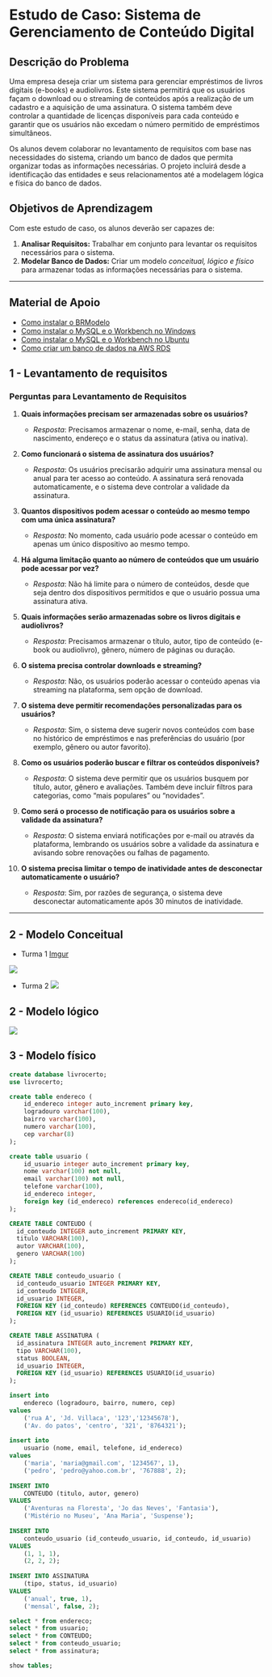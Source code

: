 # Estudo de Caso: Sistema de Gerenciamento de Conteúdo Digital

## Descrição do Problema

Uma empresa deseja criar um sistema para gerenciar empréstimos de livros digitais (e-books) e audiolivros. Este sistema permitirá que os usuários façam o download ou o streaming de conteúdos após a realização de um cadastro e a aquisição de uma assinatura. O sistema também deve controlar a quantidade de licenças disponíveis para cada conteúdo e garantir que os usuários não excedam o número permitido de empréstimos simultâneos.

Os alunos devem colaborar no levantamento de requisitos com base nas necessidades do sistema, criando um banco de dados que permita organizar todas as informações necessárias. O projeto incluirá desde a identificação das entidades e seus relacionamentos até a modelagem lógica e física do banco de dados.

## Objetivos de Aprendizagem

Com este estudo de caso, os alunos deverão ser capazes de:

1. **Analisar Requisitos:** Trabalhar em conjunto para levantar os requisitos necessários para o sistema.
2. **Modelar Banco de Dados:** Criar um modelo *conceitual, lógico e físico* para armazenar todas as informações necessárias para o sistema.

---

## Material de Apoio
* [Como instalar o BRModelo](https://youtu.be/i_gNCwXM6pk)
* [Como instalar o MySQL e o Workbench no Windows](https://youtu.be/IEUgVwjXF0o)
* [Como instalar o MySQL e o Workbench no Ubuntu](https://youtu.be/Uuw4KPiVATc)
* [Como criar um banco de dados na AWS RDS](https://youtu.be/-5HyrZD7Wys)

## 1 - Levantamento de **requisitos**

### Perguntas para Levantamento de Requisitos
1. **Quais informações precisam ser armazenadas sobre os usuários?**
   - *Resposta*: Precisamos armazenar o nome, e-mail, senha, data de nascimento, endereço e o status da assinatura (ativa ou inativa).
2. **Como funcionará o sistema de assinatura dos usuários?**
   - *Resposta*: Os usuários precisarão adquirir uma assinatura mensal ou anual para ter acesso ao conteúdo. A assinatura será renovada automaticamente, e o sistema deve controlar a validade da assinatura.
3. **Quantos dispositivos podem acessar o conteúdo ao mesmo tempo com uma única assinatura?**
   - *Resposta*: No momento, cada usuário pode acessar o conteúdo em apenas um único dispositivo ao mesmo tempo.

4. **Há alguma limitação quanto ao número de conteúdos que um usuário pode acessar por vez?**
   - *Resposta*: Não há limite para o número de conteúdos, desde que seja dentro dos dispositivos permitidos e que o usuário possua uma assinatura ativa.

5. **Quais informações serão armazenadas sobre os livros digitais e audiolivros?**
   - *Resposta*: Precisamos armazenar o título, autor, tipo de conteúdo (e-book ou audiolivro), gênero, número de páginas ou duração.

6. **O sistema precisa controlar downloads e streaming?**
   - *Resposta*: Não, os usuários poderão acessar o conteúdo apenas via streaming na plataforma, sem opção de download.
  
7. **O sistema deve permitir recomendações personalizadas para os usuários?**
   - *Resposta*: Sim, o sistema deve sugerir novos conteúdos com base no histórico de empréstimos e nas preferências do usuário (por exemplo, gênero ou autor favorito).

8. **Como os usuários poderão buscar e filtrar os conteúdos disponíveis?**
   - *Resposta*: O sistema deve permitir que os usuários busquem por título, autor, gênero e avaliações. Também deve incluir filtros para categorias, como “mais populares” ou “novidades”.
  
9. **Como será o processo de notificação para os usuários sobre a validade da assinatura?**
    - *Resposta*: O sistema enviará notificações por e-mail ou através da plataforma, lembrando os usuários sobre a validade da assinatura e avisando sobre renovações ou falhas de pagamento.

10. **O sistema precisa limitar o tempo de inatividade antes de desconectar automaticamente o usuário?**
    - *Resposta*: Sim, por razões de segurança, o sistema deve desconectar automaticamente após 30 minutos de inatividade.

---

## 2 - Modelo Conceitual
- Turma 1
[Imgur](https://imgur.com/k3zaGGI)
<img src="https://imgur.com/k3zaGGI">

- Turma 2
![](https://imgur.com/tU2W28e)

## 2 - Modelo lógico
![](https://imgur.com/WOTr2TM)

## 3 - Modelo físico

~~~SQL
create database livrocerto;
use livrocerto;

create table endereco (
	id_endereco integer auto_increment primary key,
    logradouro varchar(100),
    bairro varchar(100),
    numero varchar(100),
    cep varchar(8)
);

create table usuario (
	id_usuario integer auto_increment primary key,
    nome varchar(100) not null,
    email varchar(100) not null,
    telefone varchar(100),
    id_endereco integer,
    foreign key (id_endereco) references endereco(id_endereco) 
);

CREATE TABLE CONTEUDO (
  id_conteudo INTEGER auto_increment PRIMARY KEY,
  titulo VARCHAR(100),
  autor VARCHAR(100),
  genero VARCHAR(100)
);

CREATE TABLE conteudo_usuario (
  id_conteudo_usuario INTEGER PRIMARY KEY,
  id_conteudo INTEGER,
  id_usuario INTEGER,
  FOREIGN KEY (id_conteudo) REFERENCES CONTEUDO(id_conteudo),
  FOREIGN KEY (id_usuario) REFERENCES USUARIO(id_usuario)
);

CREATE TABLE ASSINATURA (
  id_assinatura INTEGER auto_increment PRIMARY KEY,
  tipo VARCHAR(100),
  status BOOLEAN,
  id_usuario INTEGER,
  FOREIGN KEY (id_usuario) REFERENCES USUARIO(id_usuario)
);

insert into 
	endereco (logradouro, bairro, numero, cep)
values
	('rua A', 'Jd. Villaca', '123','12345678'),
    ('Av. do patos', 'centro', '321', '8764321');
    
insert into
	usuario (nome, email, telefone, id_endereco)
values
	('maria', 'maria@gmail.com', '1234567', 1),
    ('pedro', 'pedro@yahoo.com.br', '767888', 2);
    
INSERT INTO 
	CONTEUDO (titulo, autor, genero) 
VALUES
	('Aventuras na Floresta', 'Jo das Neves', 'Fantasia'),
	('Mistério no Museu', 'Ana Maria', 'Suspense');
    
INSERT INTO 
	conteudo_usuario (id_conteudo_usuario, id_conteudo, id_usuario) 
VALUES
	(1, 1, 1),
	(2, 2, 2); 
    
INSERT INTO ASSINATURA 
	(tipo, status, id_usuario) 
VALUES 
	('anual', true, 1),
	('mensal', false, 2);

select * from endereco;
select * from usuario;
select * from CONTEUDO;
select * from conteudo_usuario;
select * from assinatura;

show tables;
~~~
